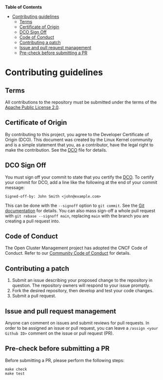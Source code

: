 **Table of Contents**

- [Contributing guidelines](#contributing-guidelines)
    - [Terms](#terms)
    - [Certificate of Origin](#certificate-of-origin)
    - [DCO Sign Off](#dco-sign-off)
    - [Code of Conduct](#code-of-conduct)
    - [Contributing a patch](#contributing-a-patch)
    - [Issue and pull request management](#issue-and-pull-request-management)
    - [Pre-check before submitting a PR](#pre-check-before-submitting-a-pr)

# Contributing guidelines

## Terms

All contributions to the repository must be submitted under the terms of the [Apache Public License 2.0](https://www.apache.org/licenses/LICENSE-2.0).

## Certificate of Origin

By contributing to this project, you agree to the Developer Certificate of Origin (DCO). This document was created by the Linux Kernel community and is a simple statement that you, as a contributor, have the legal right to make the contribution. See the [DCO](https://github.com/open-cluster-management/community/blob/main/DCO) file for details.

## DCO Sign Off

You must sign off your commit to state that you certify the [DCO](https://github.com/open-cluster-management/community/blob/main/DCO). To certify your commit for DCO, add a line like the following at the end of your commit message:

```
Signed-off-by: John Smith <john@example.com>
```

This can be done with the `--signoff` option to `git commit`. See the [Git documentation](https://git-scm.com/docs/git-commit#Documentation/git-commit.txt--s) for details. You can also mass sign-off a whole pull request with `git rebase --signoff main`, replacing `main` with the branch you are creating a pull request into.

## Code of Conduct

The Open Cluster Management project has adopted the CNCF Code of Conduct. Refer to our [Community Code of Conduct](https://github.com/open-cluster-management/community/blob/main/CODE_OF_CONDUCT.md) for details.

## Contributing a patch

1. Submit an issue describing your proposed change to the repository in question. The repository owners will respond to your issue promptly.
2. Fork the desired repository, then develop and test your code changes.
3. Submit a pull request.

## Issue and pull request management

Anyone can comment on issues and submit reviews for pull requests. In order to be assigned an issue or pull request, you can leave a `/assign <your Github ID>` comment on the issue or pull request (PR).


## Pre-check before submitting a PR

Before submitting a PR, please perform the following steps:

```shell
make check
make test
```
